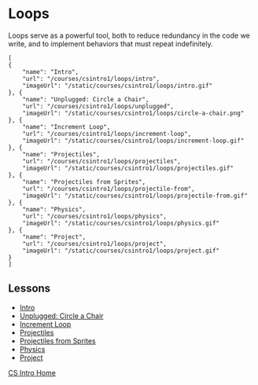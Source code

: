 # Loops

Loops serve as a powerful tool, both to reduce redundancy in the code we write, and to implement behaviors that must repeat indefinitely.

```codecard
[
{
    "name": "Intro",
    "url": "/courses/csintro1/loops/intro",
    "imageUrl": "/static/courses/csintro1/loops/intro.gif"
}, {
    "name": "Unplugged: Circle a Chair",
    "url": "/courses/csintro1/loops/unplugged",
    "imageUrl": "/static/courses/csintro1/loops/circle-a-chair.png"
}, {
    "name": "Increment Loop",
    "url": "/courses/csintro1/loops/increment-loop",
    "imageUrl": "/static/courses/csintro1/loops/increment-loop.gif"
}, {
    "name": "Projectiles",
    "url": "/courses/csintro1/loops/projectiles",
    "imageUrl": "/static/courses/csintro1/loops/projectiles.gif"
}, {
    "name": "Projectiles from Sprites",
    "url": "/courses/csintro1/loops/projectile-from",
    "imageUrl": "/static/courses/csintro1/loops/projectile-from.gif"
}, {
    "name": "Physics",
    "url": "/courses/csintro1/loops/physics",
    "imageUrl": "/static/courses/csintro1/loops/physics.gif"
}, {
    "name": "Project",
    "url": "/courses/csintro1/loops/project",
    "imageUrl": "/static/courses/csintro1/loops/project.gif"
}
]
```

## Lessons

* [Intro](/courses/csintro1/loops/intro)
* [Unplugged: Circle a Chair](/courses/csintro1/loops/unplugged)
* [Increment Loop](/courses/csintro1/loops/increment-loop)
* [Projectiles](/courses/csintro1/loops/projectiles)
* [Projectiles from Sprites](/courses/csintro1/loops/projectile-from)
* [Physics](/courses/csintro1/loops/physics)
* [Project](/courses/csintro1/loops/project)


[CS Intro Home](/courses/csintro1)
